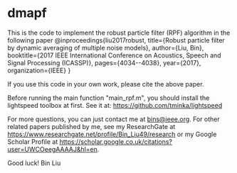 # dmapf
This is the code to implement the robust particle filter (RPF) algorithm in the following paper
@inproceedings{liu2017robust,
  title={Robust particle filter by dynamic averaging of multiple noise models},
  author={Liu, Bin},
  booktitle={2017 IEEE International Conference on Acoustics, Speech and Signal Processing (ICASSP)},
  pages={4034--4038},
  year={2017},
  organization={IEEE}
}

If you use this code in your own work, please cite the above paper.

Before running the main function "main_rpf.m", you should install the lightspeed toolbox at first. 
See it at: https://github.com/tminka/lightspeed

For more questions, you can just contact me at bins@ieee.org.  For other related papers published by me, see my ResearchGate at https://www.researchgate.net/profile/Bin_Liu49/research or my Google Scholar Profile at https://scholar.google.co.uk/citations?user=UWCOeegAAAAJ&hl=en.

Good luck!
Bin Liu
